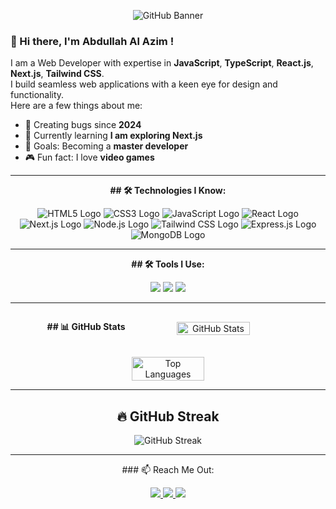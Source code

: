 
<p align="center">
  <img src="https://i.ibb.co.com/TD3bYK2J/Black-Modern-Vlogger-You-Tube-Banner.png" alt="GitHub Banner" />
</p>

### 👋 Hi there, I'm Abdullah Al Azim !

I am a Web Developer with expertise in **JavaScript**, **TypeScript**, **React.js**, **Next.js**, **Tailwind CSS**.  
I build seamless web applications with a keen eye for design and functionality.  
Here are a few things about me:
- 🌟 Creating bugs since **2024**
- 📖 Currently learning **I am exploring Next.js**
- 🎯 Goals: Becoming a **master developer**
- 🎮 Fun fact: I love **video games**

---




<div align="center">
  <p><strong>## 🛠️ Technologies I Know:</strong></p>

  <p>
    <img src="https://img.shields.io/badge/HTML5-E34F26?style=for-the-badge&logo=html5&logoColor=white" alt="HTML5 Logo" />
    <img src="https://img.shields.io/badge/CSS3-1572B6?style=for-the-badge&logo=css3&logoColor=white" alt="CSS3 Logo" />
    <img src="https://img.shields.io/badge/JavaScript-F7DF1E?style=for-the-badge&logo=javascript&logoColor=black" alt="JavaScript Logo" />
    <img src="https://img.shields.io/badge/React-61DAFB?style=for-the-badge&logo=react&logoColor=black" alt="React Logo" />
    <img src="https://img.shields.io/badge/Next.js-000000?style=for-the-badge&logo=nextdotjs&logoColor=white" alt="Next.js Logo" />
    <img src="https://img.shields.io/badge/Node.js-339933?style=for-the-badge&logo=nodedotjs&logoColor=white" alt="Node.js Logo" />
    <img src="https://img.shields.io/badge/Tailwind_CSS-38B2AC?style=for-the-badge&logo=tailwind-css&logoColor=white" alt="Tailwind CSS Logo" />
    <img src="https://img.shields.io/badge/Express.js-000000?style=for-the-badge&logo=express&logoColor=white" alt="Express.js Logo" />
    <img src="https://img.shields.io/badge/MongoDB-47A248?style=for-the-badge&logo=mongodb&logoColor=white" alt="MongoDB Logo" />
  </p>
</div>


---


<div align="center">
  <p><strong>## 🛠️ Tools I Use:</strong></p>
  <p >
  <img src="https://img.shields.io/badge/VS_Code-0078D4?style=for-the-badge&logo=visual-studio-code&logoColor=white" />
  <img src="https://img.shields.io/badge/Git-F05032?style=for-the-badge&logo=git&logoColor=white" />
  <img src="https://img.shields.io/badge/GitHub-181717?style=for-the-badge&logo=github&logoColor=white" />
</p>
</div>

---


<div align="center" style="display: flex; flex-direction: row; justify-content: center; align-items: center; gap: 20px; flex-wrap: wrap;">
  <p>
<strong>## 📊 GitHub Stats</strong>
  </p>
  <img src="https://github-readme-stats.vercel.app/api?username=alazim-star&show_icons=true&theme=react" alt="GitHub Stats" width="48%" />

  <img src="https://github-readme-stats.vercel.app/api/top-langs/?username=alazim-star&layout=compact&theme=radical&hide_border=true" alt="Top Languages" width="48%" />

</div>


---

<div align="center">
  <h2>🔥 GitHub Streak</h2>
  <img src="https://streak-stats.demolab.com/?user=alazim-star" alt="GitHub Streak">
</div>


---

<div align="center">
  <p>### 📫 Reach Me Out:</p>
  <p align="center">
  <a href="https://www.linkedin.com/in/your-linkedin-profile/" target="_blank">
    <img src="https://img.shields.io/badge/LinkedIn-0077B5?style=for-the-badge&logo=linkedin&logoColor=white" />
  </a>
  <a href="https://facebook.com/your-facebook-profile/" target="_blank">
    <img src="https://img.shields.io/badge/Facebook-1877F2?style=for-the-badge&logo=facebook&logoColor=white" />
  </a>
 
  <a href="mailto:your-email@gmail.com" target="_blank">
    <img src="https://img.shields.io/badge/Gmail-D14836?style=for-the-badge&logo=gmail&logoColor=white" />
  </a>
</p></div>



